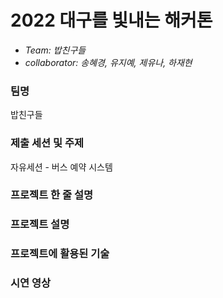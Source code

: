 # 2022 대구를 빛내는 해커톤
- *Team: 밥친구들*
- *collaborator: 송혜경, 유지예, 제유나, 하재현*

### 팀명
  밥친구들
  
### 제출 세션 및 주제
  자유세션 - 버스 예약 시스템

### 프로젝트 한 줄 설명

### 프로젝트 설명

### 프로젝트에 활용된 기술

### 시연 영상
